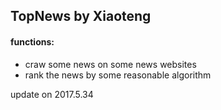 ## TopNews by Xiaoteng    
#### functions:
- craw some news on some news websites
- rank the news by some reasonable algorithm

update on 2017.5.34
